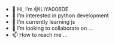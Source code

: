 - 👋 Hi, I’m @ILIYA006DE
- 👀 I’m interested in python development
- 🌱 I’m currently learning js
- 💞️ I’m looking to collaborate on ...
- 📫 How to reach me ...

<!---
ILIYA006DE/ILIYA006DE is a ✨ special ✨ repository because its `README.md` (this file) appears on your GitHub profile.
You can click the Preview link to take a look at your changes.
--->
